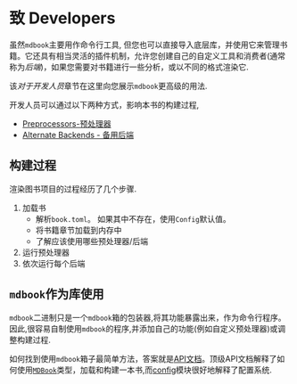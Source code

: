 # 致 Developers

虽然`mdbook`主要用作命令行工具, 但您也可以直接导入底层库，并使用它来管理书籍。它还具有相当灵活的插件机制，允许您创建自己的自定义工具和消费者(通常称为*后端*)，如果您需要对书籍进行一些分析，或以不同的格式渲染它.

该*对于开发人员*章节在这里向您展示`mdbook`更高级的用法.

开发人员可以通过以下两种方式，影响本书的构建过程,

-   [Preprocessors-预处理器](preprocessors.md)
-   [Alternate Backends - 备用后端](backends.md)

## 构建过程

渲染图书项目的过程经历了几个步骤.

1.  加载书
    -   解析`book.toml`。 如果其中不存在，使用`Config`默认值。
    -   将书籍章节加载到内存中
    -   了解应该使用哪些预处理器/后端
2.  运行预处理器
3.  依次运行每个后端

## `mdbook`作为库使用

`mdbook`二进制只是一个`mdbook`箱的包装器,将其功能暴露出来，作为命令行程序。因此,很容易自制使用`mdbook`的程序,并添加自己的功能(例如自定义预处理器)或调整构建过程.

如何找到使用`mdbook`箱子最简单方法，答案就是[API文档][api docs]。顶级API文档解释了如何使用[`MDBook`]类型，加载和构建一本书,而[config]模块很好地解释了配置系统.

[`MDBook`]: https://docs.rs/mdbook/*/mdbook/book/struct.MDBook.html
[API Docs]: https://docs.rs/mdbook/*/mdbook/
[config]: https://docs.rs/mdbook/*/mdbook/config/index.html
